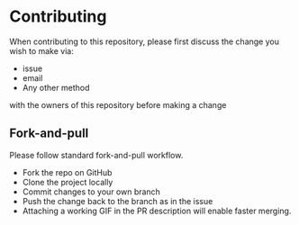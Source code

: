# Contributing

When contributing to this repository, please first discuss the change you wish to make via:
- issue
- email
- Any other method <br>

with the owners of this repository before making a change

## Fork-and-pull

Please follow standard fork-and-pull workflow.
- Fork the repo on GitHub
- Clone the project locally
- Commit changes to your own branch
- Push the change back to the branch as in the issue
- Attaching a working GIF in the PR description will enable faster merging.
